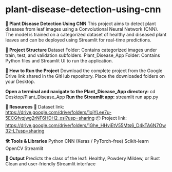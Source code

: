 # plant-disease-detection-using-cnn
**🌿 Plant Disease Detection Using CNN**
This project aims to detect plant diseases from leaf images using a Convolutional Neural Network (CNN). The model is trained on a categorized dataset of healthy and diseased plant leaves and can be deployed using Streamlit for real-time predictions.

**📁 Project Structure**
Dataset Folder: Contains categorized images under train, test, and validation subfolders.
Plant_Disease_App Folder: Contains Python files and Streamlit UI to run the application.

**🚀 How to Run the Project**
Download the complete project from the Google Drive link shared in the GitHub repository.
Place the downloaded folders on your Desktop.

**Open a terminal and navigate to the Plant_Disease_App directory:**
cd Desktop/Plant_Disease_App
**Run the Streamlit app:**
streamlit run app.py

**📎 Resources**
🔗 Dataset link: https://drive.google.com/drive/folders/1ojYLee7u-5ECGfvqjwg2rNF6HDH2_xsl?usp=sharing
📦 Project link: https://drive.google.com/drive/folders/1Ghe_HHviEtV55Mts6_D4kTA6N7Ow32-L?usp=sharing

**🛠 Tools & Libraries**
Python
CNN (Keras / PyTorch-free)
Scikit-learn
OpenCV
Streamlit

**🎯 Output**
Predicts the class of the leaf: Healthy, Powdery Mildew, or Rust
Clean and user-friendly Streamlit interface
